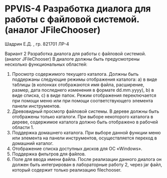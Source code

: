 # PPVIS-4 Разработка диалога для работы с файловой системой. (аналог JFileChooser)
Шадрин Е.Д. , гр. 821701 ЛР-4

Вариант 2 Разработка диалога для работы с файловой системой. (аналог JFileChooser)
В диалоге должны быть предусмотрены несколько функциональных областей:
1.	Просмотр содержимого текущего каталога. Должны быть поддержаны следующие режимы отображения каталога:
a)	в виде таблицы (в колонках отображаются имя файла, расширение, размер, дата последнего изменения в формате dd.mm.yyyy),
b)	в виде списка,
c)	в виде папок.
Режим отображения переключается при помощи меню или при помощи соответствующего элемента панели инструментов.
2.	Древовидный просмотр файловой системы. В дереве должны быть отображены только каталоги. При выборе некоторого каталога в дереве, содержимое каталога должно быть отображено в рабочей области 1.
3.	Поддержка домашнего каталога. При выборе данной функции меню или элемента на панели инструментов, осуществляется переход в домашний каталог.
4.	Отображение списка доступных дисков для ОС «Windows».
5.	Поддержка фильтров для файлов.
6.	Поле для ввода имени файла.
После реализации данного диалога он должен быть интегрирован в лабораторные работу 2, через jar файл, который содержит только реализацию filechooser.
